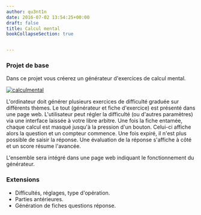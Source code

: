 ```yaml
---
author: qu3nt1n
date: 2016-07-02 13:54:25+00:00
draft: false
title: Calcul mental
bookCollapseSection: true


---
```


### Projet de base


Dans ce projet vous créerez un générateur d'exercices de calcul mental.




[![calculmental](/uploads/uploads/2016/07/calculmental.jpg)
](/uploads/uploads/2016/07/calculmental.jpg)




L'ordinateur doit générer plusieurs exercices de difficulté graduée sur différents thèmes. Le tout (générateur et fiche d'exercice) est présenté dans une page web.
L'utilisateur peut régler la difficulté (ou d'autres paramètres) via une interface laissée à votre libre arbitre.
Une fois la fiche entamée, chaque calcul est masqué jusqu'à la pression d'un bouton. Celui-ci affiche alors la question et un compteur commence. Une fois expiré, il n'est plus possible de saisir la réponse.
Une évaluation de la réponse s'affiche à côté et un score résume l'avancée.







L'ensemble sera intégré dans une page web indiquant le fonctionnement du générateur.





### Extensions








* Difficultés, réglages, type d'opération.
* Parties antérieures.
* Génération de fiches questions réponse.
